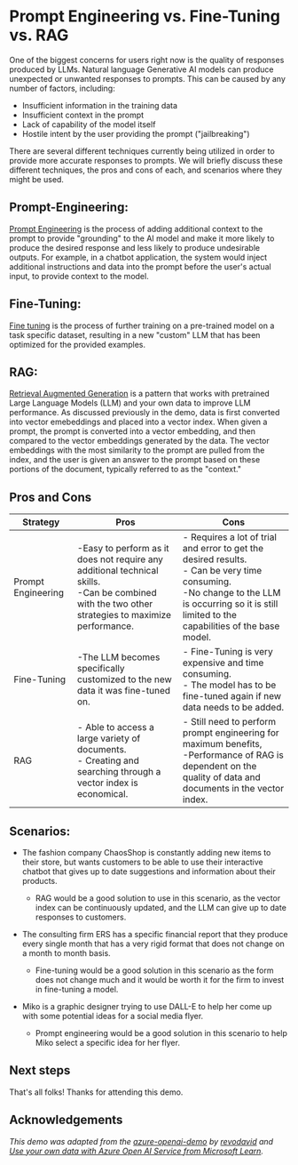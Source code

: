 # Prompt Engineering vs. Fine-Tuning vs. RAG

One of the biggest concerns for users right now is the quality of responses produced by LLMs. Natural language Generative AI models can produce unexpected or unwanted responses to prompts. This can be caused by any number of factors, including:

* Insufficient information in the training data
* Insufficient context in the prompt
* Lack of capability of the model itself
* Hostile intent by the user providing the prompt ("jailbreaking")

There are several different techniques currently being utilized in order to provide more accurate responses to prompts. We will briefly discuss these different techniques, the pros and cons of each, and scenarios where they might be used.


## Prompt-Engineering:
[Prompt Engineering](https://learn.microsoft.com/en-us/azure/ai-services/openai/concepts/prompt-engineering) is the process of adding additional context to the prompt to provide "grounding" to the AI model and make it more likely to produce the desired response and less likely to produce undesirable outputs. For example, in a chatbot application, the system would inject additional instructions and data into the prompt before the user's actual input, to provide context to the model.

## Fine-Tuning:
[Fine tuning](https://learn.microsoft.com/en-us/azure/ai-services/openai/how-to/fine-tuning?pivots=programming-language-studio) is the process of further training on a pre-trained model on a task specific dataset, resulting in a new "custom" LLM that has been optimized for the provided examples.

## RAG: 
[Retrieval Augmented Generation](https://learn.microsoft.com/en-us/azure/machine-learning/concept-retrieval-augmented-generation?view=azureml-api-2) is a pattern that works with pretrained Large Language Models (LLM) and your own data to improve LLM performance. As discussed previously in the demo, data is first converted into vector emebeddings and placed into a vector index. When given a prompt, the prompt is converted into a vector embedding, and then compared to the vector embeddings generated by the data. The vector embeddings with the most similarity to the prompt are pulled from the index, and the user is given an answer to the prompt based on these portions of the document, typically referred to as the "context."

## Pros and Cons

| Strategy | Pros | Cons
---|---|---
Prompt Engineering | -Easy to perform as it does not require any additional technical skills. <br> -Can be combined with the two other strategies to maximize performance. | - Requires a lot of trial and error to get the desired results. <br> - Can be very time consuming. <br> -No change to the LLM is occurring so it is still limited to the capabilities of the base model.
Fine-Tuning | -The LLM becomes specifically customized to the new data it was fine-tuned on. | - Fine-Tuning is very expensive and time consuming. <br> - The model has to be fine-tuned again if new data needs to be added.|
RAG |- Able to access a large variety of documents. <br>- Creating and searching through a vector index is economical. | - Still need to perform prompt engineering for maximum benefits, <br> -Performance of RAG is dependent on the quality of data and documents in the vector index.
## Scenarios:

* The fashion company ChaosShop is constantly adding new items to their store, but wants customers to be able to use their interactive chatbot that gives up to date suggestions and information about their products.
  - RAG would be a good solution to use in this scenario, as the vector index can be continuously updated, and the LLM can give up to date responses to customers. 

* The consulting firm ERS has a specific financial report that they produce every single month that has a very rigid format that does not change on a month to month basis.
  * Fine-tuning would be a good solution in this scenario as the form does not change much and it would be worth it for the firm to invest in fine-tuning a model.

* Miko is a graphic designer trying to use DALL-E to help her come up with some potential ideas for a social media flyer.
  * Prompt engineering would be a good solution in this scenario to help Miko select a specific idea for her flyer.





## Next steps

That's all folks! Thanks for attending this demo.

## Acknowledgements

*This demo was adapted from the [azure-openai-demo](https://github.com/revodavid/azure-openai-lab/tree/main) by [revodavid](https://github.com/revodavid) and [Use your own data with Azure Open AI Service from Microsoft Learn](https://microsoftlearning.github.io/mslearn-openai/Instructions/Labs/06-use-own-data.html).*

